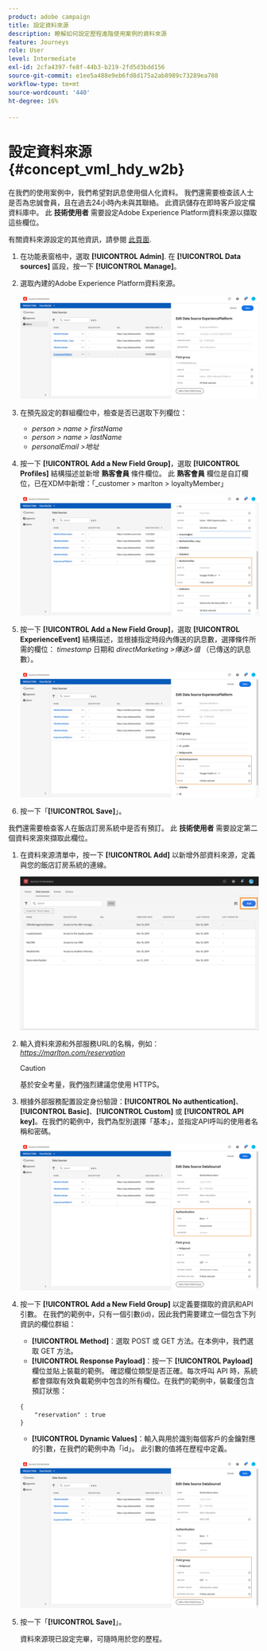 ```yaml
---
product: adobe campaign
title: 設定資料來源
description: 瞭解如何設定歷程進階使用案例的資料來源
feature: Journeys
role: User
level: Intermediate
exl-id: 2cfa4397-fe8f-44b3-b219-2fd5d3bdd156
source-git-commit: e1ee5a488e9eb6fd8d175a2ab8989c73289ea708
workflow-type: tm+mt
source-wordcount: '440'
ht-degree: 16%

---
```


# 設定資料來源 {#concept_vml_hdy_w2b}

在我們的使用案例中，我們希望對訊息使用個人化資料。 我們還需要檢查該人士是否為忠誠會員，且在過去24小時內未與其聯絡。 此資訊儲存在即時客戶設定檔資料庫中。 此 **技術使用者** 需要設定Adobe Experience Platform資料來源以擷取這些欄位。

有關資料來源設定的其他資訊，請參閱 [此頁面](../datasource/about-data-sources.md).

1. 在功能表窗格中，選取 **[!UICONTROL Admin]**. 在 **[!UICONTROL Data sources]** 區段，按一下 **[!UICONTROL Manage]**。
1. 選取內建的Adobe Experience Platform資料來源。

   ![](../assets/journey23.png)

1. 在預先設定的群組欄位中，檢查是否已選取下列欄位：

   * _person > name > firstName_
   * _person > name > lastName_
   * _personalEmail >地址_

1. 按一下 **[!UICONTROL Add a New Field Group]**，選取 **[!UICONTROL Profiles]** 結構描述並新增 **熟客會員** 條件欄位。 此 **熟客會員** 欄位是自訂欄位，已在XDM中新增：「_customer > marlton > loyaltyMember」

   ![](../assets/journeyuc2_6.png)

1. 按一下 **[!UICONTROL Add a New Field Group]**，選取 **[!UICONTROL ExperienceEvent]** 結構描述，並根據指定時段內傳送的訊息數，選擇條件所需的欄位： _timestamp_ 日期和 _directMarketing >傳送>值_ （已傳送的訊息數）。

   ![](../assets/journeyuc2_7.png)

1. 按一下「**[!UICONTROL Save]**」。

我們還需要檢查客人在飯店訂房系統中是否有預訂。 此 **技術使用者** 需要設定第二個資料來源來擷取此欄位。

1. 在資料來源清單中，按一下 **[!UICONTROL Add]** 以新增外部資料來源，定義與您的飯店訂房系統的連線。

   ![](../assets/journeyuc2_9.png)

1. 輸入資料來源和外部服務URL的名稱，例如： _https://marlton.com/reservation_

   >[!CAUTION]
   >
   >基於安全考量，我們強烈建議您使用 HTTPS。

1. 根據外部服務配置設定身份驗證：**[!UICONTROL No authentication]**、**[!UICONTROL Basic]**、**[!UICONTROL Custom]** 或 **[!UICONTROL API key]**。在我們的範例中，我們為型別選擇「基本」，並指定API呼叫的使用者名稱和密碼。

   ![](../assets/journeyuc2_10.png)

1. 按一下 **[!UICONTROL Add a New Field Group]** 以定義要擷取的資訊和API引數。 在我們的範例中，只有一個引數(id)，因此我們需要建立一個包含下列資訊的欄位群組：

   * **[!UICONTROL Method]**：選取 POST 或 GET 方法。在本例中，我們選取 GET 方法。
   * **[!UICONTROL Response Payload]**：按一下 **[!UICONTROL Payload]** 欄位並貼上裝載的範例。 確認欄位類型是否正確。每次呼叫 API 時，系統都會擷取有效負載範例中包含的所有欄位。在我們的範例中，裝載僅包含預訂狀態：

   ```
   {
       "reservation" : true
   }
   ```

   * **[!UICONTROL Dynamic Values]**：輸入與用於識別每個客戶的金鑰對應的引數，在我們的範例中為「id」。 此引數的值將在歷程中定義。

   ![](../assets/journeyuc2_11.png)

1. 按一下「**[!UICONTROL Save]**」。

   資料來源現已設定完畢，可隨時用於您的歷程。
